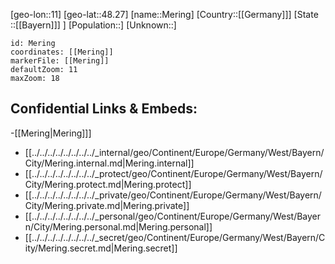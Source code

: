 ﻿---
location: [48.27,11]
mapzoom: [7,12] 
mapmarker: city 
type: City
tags:
- geo/City


SpocWebEntityId: 32424
isDeleted: false
confidential: public

---
[geo-lon::11]
[geo-lat::48.27]
[name::Mering]
[Country::[[Germany]]]
[State ::[[Bayern]]] ]
[Population::]
[Unknown::]


```leaflet
id: Mering
coordinates: [[Mering]]
markerFile: [[Mering]]
defaultZoom: 11 
maxZoom: 18
```


## Confidential Links & Embeds: 
-[[Mering|Mering]]] 
- [[../../../../../../../../_internal/geo/Continent/Europe/Germany/West/Bayern/City/Mering.internal.md|Mering.internal]] 
- [[../../../../../../../../_protect/geo/Continent/Europe/Germany/West/Bayern/City/Mering.protect.md|Mering.protect]] 
- [[../../../../../../../../_private/geo/Continent/Europe/Germany/West/Bayern/City/Mering.private.md|Mering.private]] 
- [[../../../../../../../../_personal/geo/Continent/Europe/Germany/West/Bayern/City/Mering.personal.md|Mering.personal]] 
- [[../../../../../../../../_secret/geo/Continent/Europe/Germany/West/Bayern/City/Mering.secret.md|Mering.secret]] 
